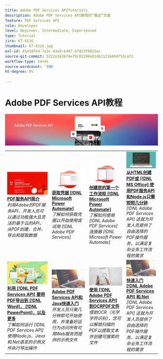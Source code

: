 ```yaml
---
title: Adobe PDF Services APITutorials
description: Adobe PDF Services API教程的“概述”页面
feature: PDF Services API
role: Developer
level: Beginner, Intermediate, Experienced
type: Tutorial
jira: KT-8116
thumbnail: KT-8116.jpg
exl-id: 81410fe4-7a2c-43a9-b497-b7423f9821ec
source-git-commit: 5222e1626f4e79c02298e81d621216469753ca72
workflow-type: tm+mt
source-wordcount: '306'
ht-degree: 0%

---
```


# Adobe PDF Services API教程

![PDF服务API横幅](../assets/pdfserviceshero.jpg)

<table style="table-layout:fixed">
<tr>
 <td>
   <a href="https://experienceleague.adobe.com/docs/adobe-developers-live-events/events/2021/oct2021/pdf-services-api.html">
      <img alt="PDF服务API简介" src="assets/introduction_1280.png" />
   </a>
    <div>
   <a href="https://experienceleague.adobe.com/docs/adobe-developers-live-events/events/2021/oct2021/pdf-services-api.html"><strong>PDF服务API简介</strong></a>
    </div>
    <em>利用Adobe的PDF服务API，开发人员可以通过功能强大且灵活的基于云的API，从PDF创建、合并、导出和提取数据</em>
    <br>
  </td>
  <td>
   <a href="getting-credentials-power-automate.md">
      <img alt="获取Microsoft Power Automate的凭据" src="assets/createcredentials_1280.png" />
   </a>
    <div>
   <a href="getting-credentials-power-automate.md"><strong>获取凭据 [!DNL Microsoft Power Automate]</strong></a>
    </div>
    <em>了解如何获取凭据以开始使用或试用 [!DNL Adobe PDF Services]</em>
    <br>
  </td>
  <td>
   <a href="create-workflow-power-automate.md">
      <img alt="在Microsoft Power Automate中创建您的第一个工作流" src="assets/firstflow_1280.png" />
   </a>
    <div>
   <a href="create-workflow-power-automate.md"><strong>创建您的第一个工作流程 [!DNL Microsoft Power Automate]</strong></a>
    </div>
    <em>了解如何使用 [!DNL Adobe PDF Services] 连接器 [!DNL Microsoft Power Automate]</em>
    <br>
  </td>
  <td>
   <a href="createpdffromhtml.md">
      <img alt="使用PDF服务API和Node.js，只需几分钟即可从HTML或MS Office创建PDF" src="assets/PDFServices_GettingStartedNode_thumb.jpg" />
   </a>
    <div>
   <a href="createpdffromhtml.md"><strong>从HTML创建PDF或 [!DNL MS Office] 使用PDF服务API和Node.js只需短短几分钟</strong></a>
    </div>
    <em>[!DNL Adobe PDF Services API] 这就为开发人员提供了自由选择的PDF操作服务，以满足复杂业务工作流程的需求</em>
    <br>
  </td>
</tr>
<tr>
  <td>
   <a href="exportpdf.md">
      <img alt="使用PDF服务API将PDF导出到Word、PowerPoint等" src="assets/PDFServices_ExportPDF_thumb.jpg" />
   </a>
    <div>
   <a href="exportpdf.md"><strong>利用 [!DNL PDF Services API] 要将PDF导出到 [!DNL Word]， [!DNL PowerPoint]，以及更多</strong></a>
    </div>
    <em>了解如何运行 [!DNL PDF Services API] 使用Node.js、Java和.Net语言的示例文件执行导出操作</em>
    <br>
  </td>
   <td>
   <a href="gettingstartedjava.md">
      <img alt="Adobe PDF Services API和Java快速入门" src="assets/PDFServices_GettingStartedJAVA_thumb.jpg" />
   </a>
    <div>
   <a href="gettingstartedjava.md"><strong>Adobe PDF Services API和Java快速入门</strong></a>
    </div>
    <em>开发人员只需几分钟即可开始使用，并准备好运行为访问所有可用Web服务而提供的示例文件</em>
    <br>
  </td>
   <td>
   <a href="ocr.md">
      <img alt="使用Adobe PDF Services API对PDF文件执行OCR" src="assets/PDFServices_OCR_Thumb.jpg" />
   </a>
    <div>
   <a href="ocr.md"><strong>使用 [!DNL Adobe PDF Services API] 到OCRPDF文件</strong></a>
    </div>
    <em>借助OCR（光学字符识别），您可以解锁扫描的PDF以提取文本并创建可搜索的文件</em>
    <br>
  </td>
  <td>
   <a href="gettingstartednet.md">
      <img alt="Adobe PDF Services API和.Net快速入门" src="assets/PDFServices_GettingStartedNET_thumb.jpg" />
   </a>
    <div>
   <a href="gettingstartednet.md"><strong>快速入门 [!DNL Adobe PDF Services API] 和.Net</strong></a>
    </div>
    <em>[!DNL Adobe PDF Services API] 这就为开发人员提供了自由选择的PDF操作服务，以满足复杂业务工作流程的需求</em>
    <br>
  </td>
</tr>
</table>
